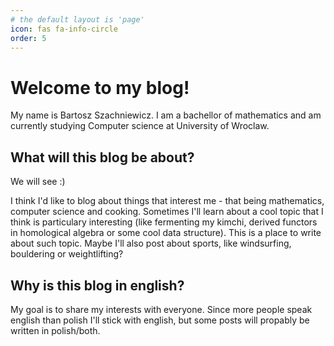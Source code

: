 ```yaml
---
# the default layout is 'page'
icon: fas fa-info-circle
order: 5
---
```


# Welcome to my blog!

My name is Bartosz Szachniewicz. I am a bachellor of mathematics and am currently studying Computer science at University of Wroclaw. 

## What will this blog be about?

We will see :)

I think I'd like to blog about things that interest me - that being mathematics, computer science and cooking. Sometimes I'll learn about a cool topic that I think is particulary interesting (like fermenting my kimchi, derived functors in homological algebra or some cool data structure). This is a place to write about such topic. Maybe I'll also post about sports, like windsurfing, bouldering or weightlifting? 

## Why is this blog in english?

My goal is to share my interests with everyone. Since more people speak english than polish I'll stick with english, but some posts will propably be written in polish/both.